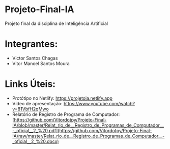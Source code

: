 # Projeto-Final-IA
Projeto final da disciplina de Inteligência Artificial

# Integrantes:
* Victor Santos Chagas
* Vitor Manoel Santos Moura

# Links Úteis:
* Protótipo no Netlify: https://projetoia.netlify.app
* Vídeo de apresentação: https://www.youtube.com/watch?v=81VbfH2qMwo
* Relatório de Registro de Programa de Computador: [https://github.com/Vitordotpy/Projeto-Final-IA/blob/master/Relat_rio_de__Registro_de_Programas_de_Computador__-_oficial__2_%20.pdf](https://github.com/Vitordotpy/Projeto-Final-IA/raw/master/Relat_rio_de__Registro_de_Programas_de_Computador__-_oficial__2_%20.docx)
